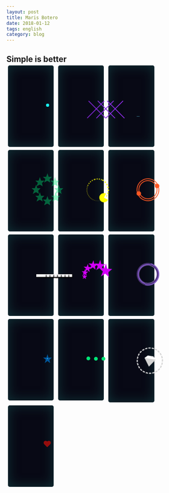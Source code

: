 ```yaml
---
layout: post
title: Maris Botero
date: 2018-01-12
tags: english
category: blog
---
```


Simple is better
-----------

 
  <section>
    <div class="loader loader-2">
      <svg class="loader-star" xmlns="http://www.w3.org/2000/svg" xmlns:xlink="http://www.w3.org/1999/xlink" version="1.1">
            <polygon points="29.8 0.3 22.8 21.8 0 21.8 18.5 35.2 11.5 56.7 29.8 43.4 48.2 56.7 41.2 35.1 59.6 21.8 36.8 21.8 " fill="#18ffff" />
         </svg>
      <div class="loader-circles"></div>
    </div>
  </section>
  <section>
    <div class="loader loader-21">
      <div class="css-times times1"></div>
      <div class="css-times times2"></div>
      <div class="css-times times3"></div>
    </div>
  </section>
  <section>
    <div class="loader loader-7">
      <div class="line line1"></div>
      <div class="line line2"></div>
      <div class="line line3"></div>
    </div>
  </section>
  <section>
    <div class="loader loader-18">
      <div class="css-star star1"></div>
      <div class="css-star star2"></div>
      <div class="css-star star3"></div>
      <div class="css-star star4"></div>
      <div class="css-star star5"></div>
      <div class="css-star star6"></div>
      <div class="css-star star7"></div>
      <div class="css-star star8"></div>
    </div>
  </section>
  <section>
    <div class="loader loader-5">
      <div class="loader-pacman"></div>
    </div>
  </section>

  <section>
    <div class="loader loader-4"></div>
  </section>
  <section>
    <div class="loader loader-17">
      <div class="css-square square1"></div>
      <div class="css-square square2"></div>
      <div class="css-square square3"></div>
      <div class="css-square square4"></div>
      <div class="css-square square5"></div>
      <div class="css-square square6"></div>
      <div class="css-square square7"></div>
      <div class="css-square square8"></div>
    </div>
  </section>


  <section>
    <div class="loader loader-12">
      <svg class="loader-star star1" version="1.1" xmlns="http://www.w3.org/2000/svg" xmlns:xlink="http://www.w3.org/1999/xlink" x="0px" y="0px" width="35px" height="35px" viewBox="0 0 23.172 23.346" xml:space="preserve">
            <polygon points="11.586,0 8.864,8.9 0,8.9 7.193,14.447 4.471,23.346 11.586,17.84 18.739,23.346 16.77,14.985 23.172,8.9 14.306,8.9" />
         </svg>
      <svg class="loader-star star2" version="1.1" xmlns="http://www.w3.org/2000/svg" xmlns:xlink="http://www.w3.org/1999/xlink" x="0px" y="0px" width="35px" height="35px" viewBox="0 0 23.172 23.346" xml:space="preserve">
            <polygon points="11.586,0 8.864,8.9 0,8.9 7.193,14.447 4.471,23.346 11.586,17.84 18.739,23.346 16.77,14.985 23.172,8.9 14.306,8.9" />
         </svg>
      <svg class="loader-star star3" version="1.1" xmlns="http://www.w3.org/2000/svg" xmlns:xlink="http://www.w3.org/1999/xlink" x="0px" y="0px" width="35px" height="35px" viewBox="0 0 23.172 23.346" xml:space="preserve">
            <polygon points="11.586,0 8.864,8.9 0,8.9 7.193,14.447 4.471,23.346 11.586,17.84 18.739,23.346 16.77,14.985 23.172,8.9 14.306,8.9" />
         </svg>
      <svg class="loader-star star4" version="1.1" xmlns="http://www.w3.org/2000/svg" xmlns:xlink="http://www.w3.org/1999/xlink" x="0px" y="0px" width="35px" height="35px" viewBox="0 0 23.172 23.346" xml:space="preserve">
            <polygon points="11.586,0 8.864,8.9 0,8.9 7.193,14.447 4.471,23.346 11.586,17.84 18.739,23.346 16.77,14.985 23.172,8.9 14.306,8.9" />
         </svg>
      <svg class="loader-star star5" version="1.1" xmlns="http://www.w3.org/2000/svg" xmlns:xlink="http://www.w3.org/1999/xlink" x="0px" y="0px" width="35px" height="35px" viewBox="0 0 23.172 23.346" xml:space="preserve">
            <polygon points="11.586,0 8.864,8.9 0,8.9 7.193,14.447 4.471,23.346 11.586,17.84 18.739,23.346 16.77,14.985 23.172,8.9 14.306,8.9" />
         </svg>
      <svg class="loader-star star6" version="1.1" xmlns="http://www.w3.org/2000/svg" xmlns:xlink="http://www.w3.org/1999/xlink" x="0px" y="0px" width="35px" height="35px" viewBox="0 0 23.172 23.346" xml:space="preserve">
            <polygon points="11.586,0 8.864,8.9 0,8.9 7.193,14.447 4.471,23.346 11.586,17.84 18.739,23.346 16.77,14.985 23.172,8.9 14.306,8.9" />
         </svg>
    </div>
  </section>

  <section>
    <div class="loader loader-6">
      <div class="loader-inner"></div>
    </div>
  </section>
  <section>
    <div class="loader loader-14">
      <svg class="loader-star star-small" version="1.1" xmlns="http://www.w3.org/2000/svg" xmlns:xlink="http://www.w3.org/1999/xlink" x="0px" y="0px" width="23.172px" height="23.346px" viewBox="0 0 23.172 23.346" xml:space="preserve">
            <polygon fill="#01579b" points="11.586,0 8.864,8.9 0,8.9 7.193,14.447 4.471,23.346 11.586,17.84 18.739,23.346 16.77,14.985 23.172,8.9 14.306,8.9  "></polygon>
         </svg>
      <svg class="loader-star star-big" version="1.1" xmlns="http://www.w3.org/2000/svg" xmlns:xlink="http://www.w3.org/1999/xlink" x="0px" y="0px" width="23.172px" height="23.346px" viewBox="0 0 23.172 23.346" xml:space="preserve">
            <polygon fill="#40c4ff" points="11.586,0 8.864,8.9 0,8.9 7.193,14.447 4.471,23.346 11.586,17.84 18.739,23.346 16.77,14.985 23.172,8.9 14.306,8.9  "></polygon>
         </svg>
    </div>
  </section>
  <section>
    <div class="loader loader-3">
      <div class="dot dot1"></div>
      <div class="dot dot2"></div>
      <div class="dot dot3"></div>
    </div>
  </section>
  
  <section>
    <div class="loader loader-20">
      <div class="css-diamond"></div>
    </div>
  </section>
  <section>
    <div class="loader loader-13">
      <div class="css-heart heart1"></div>
      <div class="css-heart heart2"></div>
      <div class="css-heart heart3"></div>
      <div class="css-heart heart4"></div>
    </div>
  </section>


<style type="text/css">
	
	*,
    *:before,
    *:after {
        -webkit-box-sizing: border-box;
        box-sizing: border-box;
        margin: 0;
        padding: 0;
    }
    
    
    
    .container {
        text-align: center;
    }
    
    section {
        width: 30%;
        display: inline-block;
        text-align: center;
        min-height: 215px;
        vertical-align: top;
        margin: 1%;
        background: #080915;
        border-radius: 5px;
        -webkit-box-shadow: 0px 0px 30px 1px #103136 inset;
                box-shadow: 0px 0px 30px 1px #103136 inset;
    }

@media only screen and (max-width: 600px) {
  section {
    min-width: 350px;
  }
}
    
    .loader {
        position: relative;
        width: 60px;
        height: 60px;
        border-radius: 50%;
        margin: 75px;
        display: inline-block;
        vertical-align: middle;
    }
    
    .loader-star {
        position: absolute;
        top: calc(50% - 12px);
    }
    /*LOADER-1*/
    
    .loader-1 .loader-outter {
        position: absolute;
        border: 4px solid #f50057;
        border-left-color: transparent;
        border-bottom: 0;
        width: 100%;
        height: 100%;
        border-radius: 50%;
        -webkit-animation: loader-1-outter 1s cubic-bezier(.42, .61, .58, .41) infinite;
        animation: loader-1-outter 1s cubic-bezier(.42, .61, .58, .41) infinite;
    }
    
    .loader-1 .loader-inner {
        position: absolute;
        border: 4px solid #f50057;
        border-radius: 50%;
        width: 40px;
        height: 40px;
        left: calc(50% - 20px);
        top: calc(50% - 20px);
        border-right: 0;
        border-top-color: transparent;
        -webkit-animation: loader-1-inner 1s cubic-bezier(.42, .61, .58, .41) infinite;
        animation: loader-1-inner 1s cubic-bezier(.42, .61, .58, .41) infinite;
    }
    /*LOADER-2*/
    
    .loader-2 .loader-star {
        position: static;
        width: 60px;
        height: 60px;
        -webkit-transform: scale(0.7);
        -ms-transform: scale(0.7);
            transform: scale(0.7);
        -webkit-animation: loader-2-star 1s ease alternate infinite;
        animation: loader-2-star 1s ease alternate infinite;
    }
    
    .loader-2 .loader-circles {
        width: 8px;
        height: 8px;
        background: #18ffff;
        border-radius: 50%;
        position: absolute;
        left: calc(50% - 4px);
        top: calc(50% - 4px);
        -webkit-transition: all 1s ease;
        -o-transition: all 1s ease;
        transition: all 1s ease;
        -webkit-animation: loader-2-circles 1s ease-in-out alternate infinite;
        animation: loader-2-circles 1s ease-in-out alternate infinite;
    }
    /*LOADER-3*/
    
    .loader-3 .dot {
        width: 10px;
        height: 10px;
        background: #00e676;
        border-radius: 50%;
        position: absolute;
        top: calc(50% - 5px);
    }
    
    .loader-3 .dot1 {
        left: 0px;
        -webkit-animation: dot-jump 0.5s cubic-bezier(0.77, 0.47, 0.64, 0.28) alternate infinite;
        animation: dot-jump 0.5s cubic-bezier(0.77, 0.47, 0.64, 0.28) alternate infinite;
    }
    
    .loader-3 .dot2 {
        left: 20px;
        -webkit-animation: dot-jump 0.5s 0.2s cubic-bezier(0.77, 0.47, 0.64, 0.28) alternate infinite;
        animation: dot-jump 0.5s 0.2s cubic-bezier(0.77, 0.47, 0.64, 0.28) alternate infinite;
    }
    
    .loader-3 .dot3 {
        left: 40px;
        -webkit-animation: dot-jump 0.5s 0.4s cubic-bezier(0.77, 0.47, 0.64, 0.28) alternate infinite;
        animation: dot-jump 0.5s 0.4s cubic-bezier(0.77, 0.47, 0.64, 0.28) alternate infinite;
    }
    /*LOADER-4*/
    
    .loader-4 {
        border: 7px double #ff5722;
        -webkit-animation: ball-turn 1s linear infinite;
        animation: ball-turn 1s linear infinite;
    }
    
    .loader-4:before,
    .loader-4:after {
        content: "";
        position: absolute;
        width: 12px;
        height: 12px;
        background: #ff5722;
        border-radius: 50%;
        bottom: 0;
        right: 37px;
    }
    
    .loader-4:after {
        left: 37px;
        top: 0;
    }
    /*LOADER-5*/
    
    .loader-5 {
        border: 8px dotted rgba(255, 255, 0, 1);
        -webkit-transition: all 1s ease;
        -o-transition: all 1s ease;
        transition: all 1s ease;
        -webkit-animation: dotted-spin 1s linear infinite;
        animation: dotted-spin 1s linear infinite;
        border-bottom-width: 1px;
        border-bottom-color: rgba(255, 255, 0, 0.3);
        border-left-width: 2px;
        border-left-color: rgba(255, 255, 0, 0.5);
        border-top-width: 3px;
        border-right-width: 4px;
        border-top-color: rgba(255, 255, 0, 0.7);
    }
    
    .loader-5 .loader-pacman,
    .loader-pacman {
        position: absolute;
        top: 40px;
        left: 25px;
        width: 0px;
        height: 0px;
        border-right: 12px solid transparent;
        border-top: 12px solid rgba(255, 255, 0, 1);
        border-left: 12px solid rgba(255, 255, 0, 1);
        border-bottom: 12px solid rgba(255, 255, 0, 1);
        border-top-left-radius: 12px;
        border-top-right-radius: 12px;
        border-bottom-left-radius: 12px;
        border-bottom-right-radius: 12px;
    }
    /*LOADER-6*/
    
    .loader-6 {
        border: 6px groove #7e57c2;
        -webkit-transform: rotate(360deg);
        -ms-transform: rotate(360deg);
            transform: rotate(360deg);
        -webkit-transition: all 1s ease;
        -o-transition: all 1s ease;
        transition: all 1s ease;
        -webkit-animation: loader-1-inner 1s ease-out alternate infinite;
        animation: loader-1-inner 1s ease-out alternate infinite;
    }
    
    .loader-6 .loader-inner {
        border: 0px inset #9575cd;
        border-radius: 50%;
        width: 100%;
        height: 100%;
        -webkit-animation: border-zoom 1s ease-out alternate infinite;
        animation: border-zoom 1s ease-out alternate infinite;
    }
    /*LOADER-7*/
    
    .loader-7 .line {
        width: 8px;
        position: absolute;
        border-radius: 5px;
        bottom: 0;
        background: -webkit-gradient(linear, left top, left bottom, from(#1ee95d), to(#5714ce));
        background: -webkit-linear-gradient(top, #1ee95d, #5714ce);
        background: -o-linear-gradient(top, #1ee95d, #5714ce);
        background: linear-gradient(to bottom, #1ee95d, #5714ce);
    }
    
    .loader-7 .line1 {
        left: 0;
        -webkit-animation: line-grow 0.5s ease alternate infinite;
        animation: line-grow 0.5s ease alternate infinite;
    }
    
    .loader-7 .line2 {
        left: 20px;
        -webkit-animation: line-grow 0.5s 0.2s ease alternate infinite;
        animation: line-grow 0.5s 0.2s ease alternate infinite;
    }
    
    .loader-7 .line3 {
        left: 40px;
        -webkit-animation: line-grow 0.5s 0.4s ease alternate infinite;
        animation: line-grow 0.5s 0.4s ease alternate infinite;
    }
    /*LOADER-8*/
    
    .loader-8 .star1 {
        -webkit-animation: star-jump 0.5s ease-out alternate infinite;
        animation: star-jump 0.5s ease-out alternate infinite;
    }
    
    .loader-8 .star2 {
        -webkit-animation: star-jump 0.5s 0.25s ease-out alternate infinite;
        animation: star-jump 0.5s 0.25s ease-out alternate infinite;
    }
    
    .loader-8 .star3 {
        -webkit-animation: star-jump 0.5s 0.5s ease-out alternate infinite;
        animation: star-jump 0.5s 0.5s ease-out alternate infinite;
    }
    
    .loader-8 .loader-star {
        -webkit-transform: scale3d(0.7, 0.7, 0.7);
        transform: scale3d(0.7, 0.7, 0.7);
    }
    
    .loader-8 .star1 {
        left: 0px;
    }
    
    .loader-8 .star2 {
        left: 25px;
    }
    
    .loader-8 .star3 {
        left: 50px;
    }
    /*LOADER-9*/
    
    .loader-9 .star1 {
        -webkit-animation: stars-pulse 1s ease-in-out infinite;
        animation: stars-pulse 1s ease-in-out infinite;
        left: 0;
    }
    
    .loader-9 .star2 {
        -webkit-animation: stars-pulse 1s 0.2s ease-in-out infinite;
        animation: stars-pulse 1s 0.2s ease-in-out infinite;
        left: 25px;
    }
    
    .loader-9 .star3 {
        -webkit-animation: stars-pulse 1s 0.4s ease-in-out infinite;
        animation: stars-pulse 1s 0.4s ease-in-out infinite;
        left: 50px;
    }
    /*LOADER-10*/
    
    .loader-10 {
        width: auto;
        height: auto;
        -webkit-animation: star-pulse 2s ease-in-out infinite;
        animation: star-pulse 2s ease-in-out infinite;
    }
    
    .loader-10 .loader-star {
        position: static;
    }
    /*LOADER-11*/
    
    .loader-11 {
        /*    animation: stars-rotate 2s cubic-bezier(0, 0, 0.63, 0.77) infinite;*/
        -webkit-animation: stars-rotate 2s linear infinite;
        animation: stars-rotate 2s linear infinite;
    }
    
    .loader-11 .loader-star {
        position: absolute;
    }
    
    .loader-11 .star1 {
        top: 0px;
        left: -7px;
    }
    
    .loader-11 .star2 {
        left: 8px;
        top: -12px;
        position: absolute;
        -webkit-transform: scale(0.8);
        -ms-transform: scale(0.8);
            transform: scale(0.8);
        opacity: 0.9;
    }
    
    .loader-11 .star3 {
        left: 26px;
        top: -11px;
        position: absolute;
        -webkit-transform: scale(0.7);
        -ms-transform: scale(0.7);
            transform: scale(0.7);
        opacity: 0.8;
    }
    
    .loader-11 .star4 {
        left: 39px;
        top: -2px;
        position: absolute;
        -webkit-transform: scale(0.6);
        -ms-transform: scale(0.6);
            transform: scale(0.6);
        opacity: 0.7;
    }
    
    .loader-11 .star5 {
        left: 44px;
        top: 10px;
        position: absolute;
        -webkit-transform: scale(0.5);
        -ms-transform: scale(0.5);
            transform: scale(0.5);
        opacity: 0.6;
    }
    
    .loader-11 .star6 {
        left: 45px;
        top: 21px;
        position: absolute;
        -webkit-transform: scale(0.4);
        -ms-transform: scale(0.4);
            transform: scale(0.4);
        opacity: 0.5;
    }
    /*LOADER-12*/
    
    .loader-12 {
        -webkit-animation: stars-rotate-reverse 2s ease infinite;
        animation: stars-rotate-reverse 2s ease infinite;
    }
    
    .loader-12 polygon {
        fill: #d500f9 !important;
    }
    
    .loader-12 .loader-star {
        position: absolute;
    }
    
    .loader-12 .star1 {
        top: 0px;
        right: -7px;
    }
    
    .loader-12 .star2 {
        right: 9px;
        top: -12px;
        position: absolute;
        -webkit-transform: scale(0.8);
        -ms-transform: scale(0.8);
            transform: scale(0.8);
        -webkit-animation: stars-catch 2s 0.1s ease infinite;
        animation: stars-catch 2s 0.1s ease infinite;
    }
    
    .loader-12 .star3 {
        right: 27px;
        top: -11px;
        position: absolute;
        -webkit-transform: scale(0.7);
        -ms-transform: scale(0.7);
            transform: scale(0.7);
        -webkit-animation: stars-catch 2s 0.15s ease infinite;
        animation: stars-catch 2s 0.15s ease infinite;
    }
    
    .loader-12 .star4 {
        right: 41px;
        top: -2px;
        position: absolute;
        -webkit-transform: scale(0.6);
        -ms-transform: scale(0.6);
            transform: scale(0.6);
        -webkit-animation: stars-catch 2s 0.2s ease infinite;
        animation: stars-catch 2s 0.2s ease infinite;
    }
    
    .loader-12 .star5 {
        right: 47px;
        top: 10px;
        position: absolute;
        -webkit-transform: scale(0.5);
        -ms-transform: scale(0.5);
            transform: scale(0.5);
        -webkit-animation: stars-catch 2s 0.25s ease infinite;
        animation: stars-catch 2s 0.25s ease infinite;
    }
    
    .loader-12 .star6 {
        right: 47px;
        top: 21px;
        position: absolute;
        -webkit-transform: scale(0.4);
        -ms-transform: scale(0.4);
            transform: scale(0.4);
        -webkit-animation: stars-catch 2s 0.3s ease infinite;
        animation: stars-catch 2s 0.3s ease infinite;
    }

    /*LOADER-13*/
    
    
    .loader-13 .css-heart {
        position: absolute;
        -webkit-animation: star-fly-out 1s ease alternate infinite;
        animation: star-fly-out 1s ease alternate infinite;
        -webkit-transform: scale(0.2);
            -ms-transform: scale(0.2);
                transform: scale(0.2);
    }
    
    .loader-13 .heart1 {
        top: 0;
        left: 30px;
    }
    
    .loader-13 .heart2 {
        left: 60px;
        top: 30px;
    }
    
    .loader-13 .heart3 {
        top: 60px;
        left: 30px;
    }
    
    .loader-13 .heart4 {
        left: 0;
        top: 30px;
    }


    /*LOADER-14*/
    
  
    
    .loader-14 .loader-star {
        position: absolute;
        top: calc(50% - 12px);
        left: calc(50% - 12px);
    }
    
    .star-small {
        -webkit-animation: star-small-pulse 1s ease-in-out alternate infinite;
        animation: star-small-pulse 1s ease-in-out alternate infinite;
    }
    
    .loader-14 .star-big {
        -webkit-animation: star-big-pulse 2s -0.2s ease-in-out infinite;
        animation: star-big-pulse 2s -0.2s ease-in-out infinite;
    }
    /*LOADER-15*/
    
    .loader-15 {
        border: 2px dotted #e11a2b;
        -webkit-animation: stars-rotate-reverse 2s linear both infinite;
        animation: stars-rotate-reverse 2s linear both infinite;
    }
    
    .loader-15 .loader-star {
        -webkit-transform: scale(1.5);
        -ms-transform: scale(1.5);
            transform: scale(1.5);
        position: absolute;
        left: calc(50% - 12px);
        top: calc(50% - 13px);
    }
    /*CSS-STAR*/
    
    .css-star {
        margin: 10px 0;
        position: relative;
        display: block;
        width: 0px;
        height: 0px;
        border-right: 26px solid transparent;
        border-bottom: 23px solid #e11a2b;
        border-left: 23px solid transparent;
        -webkit-transform: rotate(180deg);
        -ms-transform: rotate(180deg);
            transform: rotate(180deg);
    }
    
    .css-star:before {
        border-bottom: 18px solid #e11a2b;
        border-left: 8px solid transparent;
        border-right: 8px solid transparent;
        position: absolute;
        height: 0;
        width: 0;
        top: -9px;
        left: -16px;
        display: block;
        content: '';
        -webkit-transform: rotate(-35deg);
        -moz-transform: rotate(-35deg);
        -ms-transform: rotate(-35deg);
        -o-transform: rotate(-35deg);
    }
    
    .css-star:after {
        position: absolute;
        display: block;
        top: 2px;
        left: -26px;
        width: 0px;
        height: 0px;
        border-right: 25px solid transparent;
        border-bottom: 22px solid #e11a2b;
        border-left: 27px solid transparent;
        -webkit-transform: rotate(-70deg);
        -moz-transform: rotate(-70deg);
        -ms-transform: rotate(-70deg);
        -o-transform: rotate(-70deg);
        content: '';
    }
    /*LOADER-16*/
    
    .loader-16 .css-star {
        position: absolute;
        -webkit-transform: rotate(180deg) scale(0.35);
        -ms-transform: rotate(180deg) scale(0.35);
            transform: rotate(180deg) scale(0.35);
    }
    
    .loader-16 .star1 {
        top: -20px;
        left: 5px;
        -webkit-animation: star-flicker 1s 0.1s linear infinite;
        animation: star-flicker 1s 0.1s linear infinite;
    }
    
    .loader-16 .star2 {
        left: 25px;
        top: -10px;
        -webkit-animation: star-flicker 1s 0.25s linear infinite;
        animation: star-flicker 1s 0.25s linear infinite;
    }
    
    .loader-16 .star3 {
        left: 35px;
        top: 10px;
        -webkit-animation: star-flicker 1s 0.5s linear infinite;
        animation: star-flicker 1s 0.5s linear infinite;
    }
    
    .loader-16 .star4 {
        top: 30px;
        left: 27px;
        -webkit-animation: star-flicker 1s 0.6s linear infinite;
        animation: star-flicker 1s 0.6s linear infinite;
    }
    
    .loader-16 .star5 {
        top: 40px;
        left: 5px;
        -webkit-animation: star-flicker 1s 0.7s linear infinite;
        animation: star-flicker 1s 0.7s linear infinite;
    }
    
    .loader-16 .star6 {
        top: 30px;
        left: -15px;
        -webkit-animation: star-flicker 1s 0.8s linear infinite;
        animation: star-flicker 1s 0.8s linear infinite;
    }
    
    .loader-16 .star7 {
        top: 10px;
        left: -25px;
        -webkit-animation: star-flicker 1s 0.9s linear infinite;
        animation: star-flicker 1s 0.9s linear infinite;
    }
    
    .loader-16 .star8 {
        top: -10px;
        left: -15px;
        -webkit-animation: star-flicker 1s 1s linear infinite;
        animation: star-flicker 1s 1s linear infinite;
    }
    /*LOADER-17*/
    
 .loader-17 .css-square { 
      position: absolute;
      top: 50%;
      width: 25px; height: 7px;
    background: white;
    -webkit-box-shadow: 2px 2px 3px 0px black;
            box-shadow: 2px 2px 3px 0px black;
   }

    
    .loader-17 .square1 {
        left: 70px;
        -webkit-animation: dominos 1s 0.125s ease infinite;
        animation: dominos 1s 0.125s ease infinite;
    }
    
    .loader-17 .square2 {
        left: 60px;
        -webkit-animation: dominos 1s 0.3s ease infinite;
        animation: dominos 1s 0.3s ease infinite;
    }
    
    .loader-17 .square3 {
        left: 50px;
        -webkit-animation: dominos 1s 0.425s ease infinite;
        animation: dominos 1s 0.425s ease infinite;
    }
    
    .loader-17 .square4 {
        left: 40px;
        -webkit-animation: dominos 1s 0.540s ease infinite;
        animation: dominos 1s 0.540s ease infinite;
    }
    
    .loader-17 .square5 {
        left: 30px;
        -webkit-animation: dominos 1s 0.665s ease infinite;
        animation: dominos 1s 0.665s ease infinite;
    }
    
    .loader-17 .square6 {
        left: 20px;
        -webkit-animation: dominos 1s 0.79s ease infinite;
        animation: dominos 1s 0.79s ease infinite;
    }
    
    .loader-17 .square7 {
        left: 10px;
        -webkit-animation: dominos 1s 0.9s ease infinite;
        animation: dominos 1s 0.9s ease infinite;
    }
    
    .loader-17 .square8 {
        left: 0px;
        -webkit-animation: dominos 1s 1s ease infinite;
        animation: dominos 1s 1s ease infinite;
    }


    /*LOADER-18*/
    
    .loader-18 .css-star {
        position: absolute;
        -webkit-transform: rotate(180deg) scale(0.5);
        -ms-transform: rotate(180deg) scale(0.5);
            transform: rotate(180deg) scale(0.5);
        opacity: 0.4;
    }
    
    .loader-18 .css-star,
    .loader-18 .css-star:before,
    .loader-18 .css-star:after {
        border-bottom-color: #00e676;
    }
    
    .loader-18 .star1 {
        top: -20px;
        left: 5px;
        -webkit-animation: star-crazyness 1s 0.125s ease infinite;
        animation: star-crazyness 1s 0.125s ease infinite;
    }
    
    .loader-18 .star2 {
        left: 25px;
        top: -10px;
        -webkit-animation: star-crazyness 1s 0.3s ease infinite;
        animation: star-crazyness 1s 0.3s ease infinite;
    }
    
    .loader-18 .star3 {
        left: 35px;
        top: 10px;
        -webkit-animation: star-crazyness 1s 0.425s ease infinite;
        animation: star-crazyness 1s 0.425s ease infinite;
    }
    
    .loader-18 .star4 {
        top: 30px;
        left: 27px;
        -webkit-animation: star-crazyness 1s 0.540s ease infinite;
        animation: star-crazyness 1s 0.540s ease infinite;
    }
    
    .loader-18 .star5 {
        top: 40px;
        left: 5px;
        -webkit-animation: star-crazyness 1s 0.665s ease infinite;
        animation: star-crazyness 1s 0.665s ease infinite;
    }
    
    .loader-18 .star6 {
        top: 30px;
        left: -15px;
        -webkit-animation: star-crazyness 1s 0.79s ease infinite;
        animation: star-crazyness 1s 0.79s ease infinite;
    }
    
    .loader-18 .star7 {
        top: 10px;
        left: -25px;
        -webkit-animation: star-crazyness 1s 0.9s ease infinite;
        animation: star-crazyness 1s 0.9s ease infinite;
    }
    
    .loader-18 .star8 {
        top: -10px;
        left: -15px;
        -webkit-animation: star-crazyness 1s 1s ease infinite;
        animation: star-crazyness 1s 1s ease infinite;
    }
    /*LOADER-19*/
    
    .loader-19 .css-star {
        position: absolute;
        -webkit-transform: rotate(180deg) scale(0.5);
        -ms-transform: rotate(180deg) scale(0.5);
            transform: rotate(180deg) scale(0.5);
    }
    
    .loader-19 .star1 {
        left: 0;
        -webkit-animation: star-crawl 1s ease-out alternate infinite;
        animation: star-crawl 1s ease-out alternate infinite;
    }
    
    .loader-19 .star2 {
        left: 22px;
        -webkit-transform: rotate(180deg) scale(0.45);
        -ms-transform: rotate(180deg) scale(0.45);
            transform: rotate(180deg) scale(0.45);
        -webkit-animation: star-crawl 1s 0.1s ease-out alternate infinite;
        animation: star-crawl 1s 0.1s ease-out alternate infinite;
    }
    
    .loader-19 .star3 {
        left: 44px;
        -webkit-transform: rotate(180deg) scale(0.4);
        -ms-transform: rotate(180deg) scale(0.4);
            transform: rotate(180deg) scale(0.4);
        -webkit-animation: star-crawl 1s 0.2s ease-out alternate infinite;
        animation: star-crawl 1s 0.2s ease-out alternate infinite;
    }
    
    .loader-19 .star4 {
        left: 66px;
        -webkit-transform: rotate(180deg) scale(0.35);
        -ms-transform: rotate(180deg) scale(0.35);
            transform: rotate(180deg) scale(0.35);
        -webkit-animation: star-crawl 1s 0.3s ease-out alternate infinite;
        animation: star-crawl 1s 0.3s ease-out alternate infinite;
    }
    
    .loader-19 .star5 {
        left: 88px;
        -webkit-transform: rotate(180deg) scale(0.3);
        -ms-transform: rotate(180deg) scale(0.3);
            transform: rotate(180deg) scale(0.3);
        -webkit-animation: star-crawl 1s 0.4s ease-out alternate infinite;
        animation: star-crawl 1s 0.4s ease-out alternate infinite;
    }
    
    .loader-19 .star6 {
        left: 110px;
        -webkit-transform: rotate(180deg) scale(0.25);
        -ms-transform: rotate(180deg) scale(0.25);
            transform: rotate(180deg) scale(0.25);
        -webkit-animation: star-crawl 1s 0.5s ease-out alternate infinite;
        animation: star-crawl 1s 0.5s ease-out alternate infinite;
    }
    
    .loader-19 .star7 {
        left: 132px;
        -webkit-transform: rotate(180deg) scale(0.2);
        -ms-transform: rotate(180deg) scale(0.2);
            transform: rotate(180deg) scale(0.2);
        -webkit-animation: star-crawl 1s 0.6s ease-out alternate infinite;
        animation: star-crawl 1s 0.6s ease-out alternate infinite;
    }
    
    .loader-19 .star8 {
        left: 154px;
        -webkit-transform: rotate(180deg) scale(0.15);
        -ms-transform: rotate(180deg) scale(0.15);
            transform: rotate(180deg) scale(0.15);
        -webkit-animation: star-crawl 1s 0.7s ease-out alternate infinite;
        animation: star-crawl 1s 0.7s ease-out alternate infinite;
    }
    
    .loader-20 {
        width: 70px;
        height: 70px;
        border: 3px dashed #d3d3d3;
        -webkit-animation: stars-rotate-reverse 2s linear both infinite;
        animation: stars-rotate-reverse 2s linear both infinite;
    }
    
    .loader-20 .css-diamond {
        position: absolute;
        left: calc(50% - 50px);
        top: calc(50% - 50px);
        -webkit-transform: scale(0.3);
            -ms-transform: scale(0.3);
                transform: scale(0.3);
        -webkit-transform-origin: 50% 100%;
            -ms-transform-origin: 50% 100%;
                transform-origin: 50% 100%;
        border-color: transparent transparent #fff transparent;
    }
    
    .loader-20 .css-diamond:after {
        border-color: lightgrey transparent transparent transparent;
    }
    
    .css-diamond {
        border-style: solid;
        border-color: transparent transparent #ce93d8 transparent;
        border-width: 0 25px 25px 25px;
        height: 0;
        width: 100px;
        position: relative;
        margin: 20px 0 50px 0;
    }
    
    .css-diamond:after {
        content: "";
        position: absolute;
        top: 25px;
        left: -25px;
        width: 0;
        height: 0;
        border-style: solid;
        border-color: #ce93d8 transparent transparent transparent;
        border-width: 70px 50px 0 50px;
    }
    
    .css-heart {
        position: absolute;
  /*      width: 100px;
        height: 90px;*/
    }
    
    .css-heart:before,
    .css-heart:after {
        position: absolute;
        content: "";
        left: 50px;
        top: 0;
        width: 50px;
        height: 80px;
        background: #950d0d;
        border-radius: 50px 50px 0 0;
        -webkit-transform: rotate(-45deg);
            -ms-transform: rotate(-45deg);
                transform: rotate(-45deg);
        -webkit-transform-origin: 0 100%;
            -ms-transform-origin: 0 100%;
                transform-origin: 0 100%;
    }
    
    .css-heart:after {
        left: 0;
        -webkit-transform: rotate(45deg);
            -ms-transform: rotate(45deg);
                transform: rotate(45deg);
        -webkit-transform-origin: 100% 100%;
            -ms-transform-origin: 100% 100%;
                transform-origin: 100% 100%;
    }
    
    .css-times {
        position: absolute;
        width: 100px;
        height: 90px;
    }
    
    .css-times:before,
    .css-times:after {
        position: absolute;
        content: "";
        left: 50px;
        top: 0;
        width: 2px;
        height: 65px;
        background: red;
        border-radius: 50px 50px 0 0;
        -webkit-transform: rotate(-45deg);
            -ms-transform: rotate(-45deg);
                transform: rotate(-45deg);
        -webkit-transform-origin: 0 100%;
            -ms-transform-origin: 0 100%;
                transform-origin: 0 100%;
        -webkit-animation: times-background 1s ease-in-out infinite;
                animation: times-background 1s ease-in-out infinite;
    }
    
    .css-times:after {
        left: 0;
        -webkit-transform: rotate(45deg);
            -ms-transform: rotate(45deg);
                transform: rotate(45deg);
        -webkit-transform-origin: 100% 100%;
            -ms-transform-origin: 100% 100%;
                transform-origin: 100% 100%;
    }
    
    .loader-21 {
        width: 100px;
    }
    
    .loader-21 .times1 {
        -webkit-animation: times-pulse 1s ease-in-out infinite;
                animation: times-pulse 1s ease-in-out infinite;
        left: 0;
    }
    
    .loader-21 .times2 {
        -webkit-animation: times-pulse 1s 0.2s ease-in-out infinite;
                animation: times-pulse 1s 0.2s ease-in-out infinite;
        left: 25px;
    }
    
    .loader-21 .times3 {
        -webkit-animation: times-pulse 1s 0.4s ease-in-out infinite;
                animation: times-pulse 1s 0.4s ease-in-out infinite;
        left: 50px;
    }
    
    .css-flower {
        position: absolute;
        background: green;
        width: 35px;
        height: 35px;
        position: relative;
        text-align: center;
        -webkit-transform: rotate(20deg);
        -ms-transform: rotate(20deg);
            transform: rotate(20deg);
        border-radius: 40%;
        border-top: 4px solid #ababa9;
    }
    
    .css-flower:before {
        content: "";
        position: absolute;
        top: -6px;
        left: 0;
        height: 10px;
        width: 20px;
        background: green;
        -webkit-transform: rotate(135deg);
        -ms-transform: rotate(135deg);
            transform: rotate(135deg);
        border-radius: 10px;
    }
    
    .loader-22 .css-flower {
        position: absolute;
        -webkit-transform: rotate(180deg) scale(0.5);
        -ms-transform: rotate(180deg) scale(0.5);
            transform: rotate(180deg) scale(0.5);
    }
    
    .loader-22 .flower1 {
        left: 0;
        -webkit-animation: caterpillarCrawl 1s ease-out alternate infinite;
                animation: caterpillarCrawl 1s ease-out alternate infinite;
        width: 45px;
        height: 45px;
        top: -10px;
        background: #066c06;
        z-index: 2;
    }
    
    .loader-22 .flower1:before {
        dissplay: none;
    }
    
    .loader-22 .flower2 {
        left: 10px;
        -webkit-transform: rotate(180deg) scale(0.45);
        -ms-transform: rotate(180deg) scale(0.45);
            transform: rotate(180deg) scale(0.45);
        -webkit-animation: caterpillarCrawl 1s 0.1s ease-out alternate infinite;
                animation: caterpillarCrawl 1s 0.1s ease-out alternate infinite;
    }
    
    .loader-22 .flower3 {
        left: 20px;
        -webkit-transform: rotate(180deg) scale(0.4);
        -ms-transform: rotate(180deg) scale(0.4);
            transform: rotate(180deg) scale(0.4);
        -webkit-animation: caterpillarCrawl 1s 0.2s ease-out alternate infinite;
                animation: caterpillarCrawl 1s 0.2s ease-out alternate infinite;
    }
    
    .loader-22 .flower4 {
        left: 30px;
        -webkit-transform: rotate(180deg) scale(0.35);
        -ms-transform: rotate(180deg) scale(0.35);
            transform: rotate(180deg) scale(0.35);
        -webkit-animation: caterpillarCrawl 1s 0.3s ease-out alternate infinite;
                animation: caterpillarCrawl 1s 0.3s ease-out alternate infinite;
    }
    
    .loader-22 .flower5 {
        left: 40px;
        -webkit-transform: rotate(180deg) scale(0.3);
        -ms-transform: rotate(180deg) scale(0.3);
            transform: rotate(180deg) scale(0.3);
        -webkit-animation: caterpillarCrawl 1s 0.4s ease-out alternate infinite;
                animation: caterpillarCrawl 1s 0.4s ease-out alternate infinite;
    }
    
    .loader-22 .flower6 {
        left: 50px;
        -webkit-transform: rotate(180deg) scale(0.25);
        -ms-transform: rotate(180deg) scale(0.25);
            transform: rotate(180deg) scale(0.25);
        -webkit-animation: caterpillarCrawl 1s 0.5s ease-out alternate infinite;
                animation: caterpillarCrawl 1s 0.5s ease-out alternate infinite;
    }
    /* ----------------     KEYFRAMES    ----------------- */
    
    @-webkit-keyframes loader-1-outter {
        0% {
            -webkit-transform: rotate(0deg);
            transform: rotate(0deg);
        }
        100% {
            -webkit-transform: rotate(360deg);
            transform: rotate(360deg);
        }
    }
    
    @keyframes loader-1-outter {
        0% {
            -webkit-transform: rotate(0deg);
            transform: rotate(0deg);
        }
        100% {
            -webkit-transform: rotate(360deg);
            transform: rotate(360deg);
        }
    }
    
    @-webkit-keyframes loader-1-inner {
        0% {
            -webkit-transform: rotate(0deg);
            transform: rotate(0deg);
        }
        100% {
            -webkit-transform: rotate(-360deg);
            transform: rotate(-360deg);
        }
    }
    
    @keyframes loader-1-inner {
        0% {
            -webkit-transform: rotate(0deg);
            transform: rotate(0deg);
        }
        100% {
            -webkit-transform: rotate(-360deg);
            transform: rotate(-360deg);
        }
    }
    
    @-webkit-keyframes loader-2-circles {
        0% {
            -webkit-box-shadow: 0 0 0 #18ffff;
            box-shadow: 0 0 0 #18ffff;
            opacity: 1;
            -webkit-transform: rotate(0deg);
            transform: rotate(0deg);
        }
        50% {
            -webkit-box-shadow: 24px -22px #18ffff, 30px -15px 0 -3px #18ffff, 31px 0px #18ffff, 29px 9px 0 -3px #18ffff, 24px 23px #18ffff, 17px 30px 0 -3px #18ffff, 0px 33px #18ffff, -10px 28px 0 -3px #18ffff, -24px 22px #18ffff, -29px 14px 0 -3px #18ffff, -31px -3px #18ffff, -30px -11px 0 -3px #18ffff, -20px -25px #18ffff, -12px -30px 0 -3px #18ffff, 5px -29px #18ffff, 13px -25px 0 -3px #18ffff;
            box-shadow: 24px -22px #18ffff, 30px -15px 0 -3px #18ffff, 31px 0px #18ffff, 29px 9px 0 -3px #18ffff, 24px 23px #18ffff, 17px 30px 0 -3px #18ffff, 0px 33px #18ffff, -10px 28px 0 -3px #18ffff, -24px 22px #18ffff, -29px 14px 0 -3px #18ffff, -31px -3px #18ffff, -30px -11px 0 -3px #18ffff, -20px -25px #18ffff, -12px -30px 0 -3px #18ffff, 5px -29px #18ffff, 13px -25px 0 -3px #18ffff;
            -webkit-transform: rotate(180deg);
            transform: rotate(180deg);
        }
        100% {
            opacity: 0;
            -webkit-transform: rotate(360deg);
            transform: rotate(360deg);
            -webkit-box-shadow: 25px -22px #18ffff, 15px -22px 0 -3px black, 31px 2px #18ffff, 21px 2px 0 -3px black, 23px 25px #18ffff, 13px 25px 0 -3px black, 0px 33px #18ffff, -10px 33px 0 -3px black, -26px 24px #18ffff, -19px 17px 0 -3px black, -32px 0px #18ffff, -23px 0px 0 -3px black, -25px -23px #18ffff, -16px -23px 0 -3px black, 0px -31px #18ffff, -2px -23px 0 -3px black;
            box-shadow: 25px -22px #18ffff, 15px -22px 0 -3px black, 31px 2px #18ffff, 21px 2px 0 -3px black, 23px 25px #18ffff, 13px 25px 0 -3px black, 0px 33px #18ffff, -10px 33px 0 -3px black, -26px 24px #18ffff, -19px 17px 0 -3px black, -32px 0px #18ffff, -23px 0px 0 -3px black, -25px -23px #18ffff, -16px -23px 0 -3px black, 0px -31px #18ffff, -2px -23px 0 -3px black;
        }
    }
    
    @keyframes loader-2-circles {
        0% {
            -webkit-box-shadow: 0 0 0 #18ffff;
            box-shadow: 0 0 0 #18ffff;
            opacity: 1;
            -webkit-transform: rotate(0deg);
            transform: rotate(0deg);
        }
        50% {
            -webkit-box-shadow: 24px -22px #18ffff, 30px -15px 0 -3px #18ffff, 31px 0px #18ffff, 29px 9px 0 -3px #18ffff, 24px 23px #18ffff, 17px 30px 0 -3px #18ffff, 0px 33px #18ffff, -10px 28px 0 -3px #18ffff, -24px 22px #18ffff, -29px 14px 0 -3px #18ffff, -31px -3px #e11a2b, -30px -11px 0 -3px #18ffff, -20px -25px #18ffff, -12px -30px 0 -3px #18ffff, 5px -29px #18ffff, 13px -25px 0 -3px #18ffff;
            box-shadow: 24px -22px #18ffff, 30px -15px 0 -3px #18ffff, 31px 0px #18ffff, 29px 9px 0 -3px #18ffff, 24px 23px #18ffff, 17px 30px 0 -3px #18ffff, 0px 33px #18ffff, -10px 28px 0 -3px #18ffff, -24px 22px #18ffff, -29px 14px 0 -3px #18ffff, -31px -3px #18ffff, -30px -11px 0 -3px #18ffff, -20px -25px #18ffff, -12px -30px 0 -3px #18ffff, 5px -29px #18ffff, 13px -25px 0 -3px #18ffff;
            -webkit-transform: rotate(180deg);
            transform: rotate(180deg);
        }
        100% {
            opacity: 0;
            -webkit-transform: rotate(360deg);
            transform: rotate(360deg);
            -webkit-box-shadow: 25px -22px #18ffff, 15px -22px 0 -3px black, 31px 2px #18ffff, 21px 2px 0 -3px black, 23px 25px #18ffff, 13px 25px 0 -3px black, 0px 33px #18ffff, -10px 33px 0 -3px black, -26px 24px #18ffff, -19px 17px 0 -3px black, -32px 0px #18ffff, -23px 0px 0 -3px black, -25px -23px #18ffff, -16px -23px 0 -3px black, 0px -31px #18ffff, -2px -23px 0 -3px black;
            box-shadow: 25px -22px #18ffff, 15px -22px 0 -3px black, 31px 2px #18ffff, 21px 2px 0 -3px black, 23px 25px #18ffff, 13px 25px 0 -3px black, 0px 33px #18ffff, -10px 33px 0 -3px black, -26px 24px #18ffff, -19px 17px 0 -3px black, -32px 0px #18ffff, -23px 0px 0 -3px black, -25px -23px #18ffff, -16px -23px 0 -3px black, 0px -31px #18ffff, -2px -23px 0 -3px black;
        }
    }
    
    @-webkit-keyframes loader-2-star {
        0% {
            -webkit-transform: scale(0) rotate(0deg);
            transform: scale(0) rotate(0deg);
        }
        100% {
            -webkit-transform: scale(0.7) rotate(360deg);
            transform: scale(0.7) rotate(360deg);
        }
    }
    
    @keyframes loader-2-star {
        0% {
            -webkit-transform: scale(0) rotate(0deg);
            transform: scale(0) rotate(0deg);
        }
        100% {
            -webkit-transform: scale(0.7) rotate(360deg);
            transform: scale(0.7) rotate(360deg);
        }
    }
    
    @-webkit-keyframes dot-jump {
        0% {
            -webkit-transform: translateY(0);
            transform: translateY(0);
        }
        100% {
            -webkit-transform: translateY(-15px);
            transform: translateY(-15px);
        }
    }
    
    @keyframes dot-jump {
        0% {
            -webkit-transform: translateY(0);
            transform: translateY(0);
        }
        100% {
            -webkit-transform: translateY(-15px);
            transform: translateY(-15px);
        }
    }
    
    @-webkit-keyframes ball-turn {
        0% {
            -webkit-transform: rotate(0deg);
            transform: rotate(0deg);
        }
        100% {
            -webkit-transform: rotate(360deg);
            transform: rotate(360deg);
        }
    }
    
    @keyframes ball-turn {
        0% {
            -webkit-transform: rotate(0deg);
            transform: rotate(0deg);
        }
        100% {
            -webkit-transform: rotate(360deg);
            transform: rotate(360deg);
        }
    }
    
    @-webkit-keyframes dotted-spin {
        0% {
            -webkit-transform: rotate(0deg);
            transform: rotate(0deg);
        }
        100% {
            -webkit-transform: rotate(-360deg);
            transform: rotate(-360deg);
        }
    }
    
    @keyframes dotted-spin {
        0% {
            -webkit-transform: rotate(0deg);
            transform: rotate(0deg);
        }
        100% {
            -webkit-transform: rotate(-360deg);
            transform: rotate(-360deg);
        }
    }
    
    @-webkit-keyframes hike {
        0% {
            -webkit-transform: translate(0);
            transform: translate(0);
        }
        25% {
            -webkit-transform: translate(20px, -20px);
            transform: translate(20px, -20px);
        }
        50% {
            -webkit-transform: translate(40px, 0px);
            transform: translate(40px, 0px);
        }
        75% {
            -webkit-transform: translate(60px, -20px);
            transform: translate(60px, -20px);
        }
        100% {
            -webkit-transform: translate(80px, 0px);
            transform: translate(80px, 0px);
        }
    }
    
    @keyframes hike {
        0% {
            -webkit-transform: translate(0);
            transform: translate(0);
        }
        25% {
            -webkit-transform: translate(20px, -20px);
            transform: translate(20px, -20px);
        }
        50% {
            -webkit-transform: translate(40px, 0px);
            transform: translate(40px, 0px);
        }
        75% {
            -webkit-transform: translate(60px, -20px);
            transform: translate(60px, -20px);
        }
        100% {
            -webkit-transform: translate(80px, 0px);
            transform: translate(80px, 0px);
        }
    }
    
    @-webkit-keyframes border-zoom {
        0% {
            border-width: 0px;
        }
        100% {
            border-width: 10px;
        }
    }
    
    @keyframes border-zoom {
        0% {
            border-width: 0px;
        }
        100% {
            border-width: 10px;
        }
    }
    /*@-webkit-keyframes line-grow {
  0% {
    height: 0;
  }
  100% {
    height: 75%;
  }
}*/
    
    @-webkit-keyframes line-grow {
        0% {
            height: 0;
        }
        100% {
            height: 75%;
        }
    }
    
    @keyframes line-grow {
        0% {
            height: 0;
        }
        100% {
            height: 75%;
        }
    }
    
    @-webkit-keyframes star-jump {
        0% {
            -webkit-transform: translateY(0) scale(0.7);
            transform: translateY(0) scale(0.7);
        }
        100% {
            -webkit-transform: translateY(-15px) scale(1);
            transform: translateY(-15px) scale(1);
        }
    }
    
    @keyframes star-jump {
        0% {
            -webkit-transform: translateY(0) scale(0.7);
            transform: translateY(0) scale(0.7);
        }
        100% {
            -webkit-transform: translateY(-15px) scale(1);
            transform: translateY(-15px) scale(1);
        }
    }
    
    @-webkit-keyframes stars-pulse {
        0%,
        100% {
            -webkit-transform: scale(1);
            transform: scale(1);
            opacity: 1;
        }
        80% {
            -webkit-transform: scale(0);
            transform: scale(0);
            opacity: 0;
        }
    }
    
    @keyframes stars-pulse {
        0%,
        100% {
            -webkit-transform: scale(1);
            transform: scale(1);
            opacity: 1;
        }
        80% {
            -webkit-transform: scale(0);
            transform: scale(0);
            opacity: 0;
        }
    }
    
    @-webkit-keyframes times-pulse {
        0%,
        100% {
            -webkit-transform: scale(1);
            transform: scale(1);
            opacity: 1;
        }
        60% {
            -webkit-transform: scale(0);
            transform: scale(0);
            opacity: 0;
        }
    }
    
    @keyframes times-pulse {
        0%,
        100% {
            -webkit-transform: scale(1);
            transform: scale(1);
            opacity: 1;
        }
        60% {
            -webkit-transform: scale(0);
            transform: scale(0);
            opacity: 0;
        }
    }
    
    @-webkit-keyframes times-background {
        0%,
        100% {
            background: blueviolet;
        }
        60% {
            background: #ff3d00;
        }
    }
    
    @keyframes times-background {
        0%,
        100% {
            background: blueviolet;
        }
        60% {
            background: #ff3d00;
        }
    }
    
    @-webkit-keyframes star-pulse {
        0%,
        100% {
            -webkit-transform: scale(0) rotate(0deg);
            transform: scale(0) rotate(0deg);
            opacity: 0.5;
        }
        25% {
            -webkit-transform: scale(1) rotate(0deg);
            transform: scale(1) rotate(0deg);
        }
        50% {
            -webkit-transform: scale(2) rotate(0deg);
            transform: scale(2) rotate(0deg);
            opacity: 1;
        }
        75% {
            -webkit-transform: scale(1.5) rotate(90deg);
            transform: scale(1.5) rotate(90deg);
        }
    }
    
    @keyframes star-pulse {
        0%,
        100% {
            -webkit-transform: scale(0) rotate(0deg);
            transform: scale(0) rotate(0deg);
            opacity: 0.5;
        }
        25% {
            -webkit-transform: scale(1) rotate(0deg);
            transform: scale(1) rotate(0deg);
        }
        50% {
            -webkit-transform: scale(2) rotate(0deg);
            transform: scale(2) rotate(0deg);
            opacity: 1;
        }
        75% {
            -webkit-transform: scale(1.5) rotate(90deg);
            transform: scale(1.5) rotate(90deg);
        }
    }
    
    @-webkit-keyframes stars-rotate {
        0% {
            -webkit-transform: rotate(0deg);
            transform: rotate(0deg);
        }
        25% {
            -webkit-transform: rotate(-90deg);
            transform: rotate(-90deg);
        }
        50% {
            -webkit-transform: rotate(-180deg);
            transform: rotate(-180deg);
        }
        75% {
            -webkit-transform: rotate(-270deg);
            transform: rotate(-270deg);
        }
        100% {
            -webkit-transform: rotate(-360deg);
            transform: rotate(-360deg);
        }
    }
    
    @keyframes stars-rotate {
        0% {
            -webkit-transform: rotate(0deg);
            transform: rotate(0deg);
        }
        25% {
            -webkit-transform: rotate(-90deg);
            transform: rotate(-90deg);
        }
        50% {
            -webkit-transform: rotate(-180deg);
            transform: rotate(-180deg);
        }
        75% {
            -webkit-transform: rotate(-270deg);
            transform: rotate(-270deg);
        }
        100% {
            -webkit-transform: rotate(-360deg);
            transform: rotate(-360deg);
        }
    }
    
    @-webkit-keyframes stars-rotate-reverse {
        0% {
            -webkit-transform: rotate(0deg);
            transform: rotate(0deg);
        }
        100% {
            -webkit-transform: rotate(360deg);
            transform: rotate(360deg);
        }
    }
    
    @keyframes stars-rotate-reverse {
        0% {
            -webkit-transform: rotate(0deg);
            transform: rotate(0deg);
        }
        100% {
            -webkit-transform: rotate(360deg);
            transform: rotate(360deg);
        }
    }
    
    @-webkit-keyframes stars-catch {
        0% {}
        25% {}
        50% {}
        75% {
            top: -2px;
            right: -11px;
            opacity: 0;
        }
        100% {}
    }
    
    @keyframes stars-catch {
        0% {}
        25% {}
        50% {}
        75% {
            top: -2px;
            right: -11px;
            opacity: 0;
        }
        100% {}
    }
    
    @-webkit-keyframes star-fly-out {
        0% {
            top: 19px;
            left: 19px;
        }
        100% {}
    }
    
    @keyframes star-fly-out {
        0% {
            top: 19px;
            left: 19px;
        }
        100% {}
    }
    
    @-webkit-keyframes star-cube {
        0%,
        100% {
            -webkit-transform: translate(0px, 0);
            transform: translate(0px, 0);
        }
        {}
        25% {
            -webkit-transform: translate(60px);
            transform: translate(60px);
        }
        50% {
            -webkit-transform: translate(60px, 60px);
            transform: translate(60px, 60px);
        }
        75% {
            -webkit-transform: translate(0px, 60px);
            transform: translate(0px, 60px);
        }
    }
    
    @keyframes star-cube {
        0%,
        100% {
            -webkit-transform: translate(0px, 0);
            transform: translate(0px, 0);
        }
        {}
        25% {
            -webkit-transform: translate(60px);
            transform: translate(60px);
        }
        50% {
            -webkit-transform: translate(60px, 60px);
            transform: translate(60px, 60px);
        }
        75% {
            -webkit-transform: translate(0px, 60px);
            transform: translate(0px, 60px);
        }
    }
    
    @-webkit-keyframes star-big-pulse {
        0% {
            -webkit-transform: scale(0);
            transform: scale(0);
            opacity: 1;
        }
        100% {
            -webkit-transform: scale(5);
            transform: scale(5);
            opacity: 0;
        }
    }
    
    @keyframes star-big-pulse {
        0% {
            -webkit-transform: scale(0);
            transform: scale(0);
            opacity: 1;
        }
        100% {
            -webkit-transform: scale(5);
            transform: scale(5);
            opacity: 0;
        }
    }
    
    @-webkit-keyframes star-small-pulse {
        0% {
            -webkit-transform: scale(1);
            transform: scale(1);
        }
        100% {
            -webkit-transform: scale(2);
            transform: scale(2);
        }
    }
    
    @keyframes star-small-pulse {
        0% {
            -webkit-transform: scale(1);
            transform: scale(1);
        }
        100% {
            -webkit-transform: scale(2);
            transform: scale(2);
        }
    }
    
    @-webkit-keyframes star-flicker {
        0% {
            -webkit-transform: rotate(180deg) scale(0.35);
            transform: rotate(180deg) scale(0.35);
        }
        50% {
            -webkit-transform: rotate(180deg) scale(0.1);
            transform: rotate(180deg) scale(0.1);
        }
        100% {
            -webkit-transform: rotate(180deg) scale(0.35);
            transform: rotate(180deg) scale(0.35);
        }
    }
    
    @keyframes star-flicker {
        0% {
            -webkit-transform: rotate(180deg) scale(0.35);
            transform: rotate(180deg) scale(0.35);
        }
        50% {
            -webkit-transform: rotate(180deg) scale(0.1);
            transform: rotate(180deg) scale(0.1);
        }
        100% {
            -webkit-transform: rotate(180deg) scale(0.35);
            transform: rotate(180deg) scale(0.35);
        }
    }
    
    @-webkit-keyframes star-catcher {
        0% {
            opacity: 0.5;
        }
        /*12.5% { opacity: 1;  }*/
        25% {
            opacity: 0.5;
        }
        /*  37.5% {  opacity: 1;  }*/
        50% {
            opacity: 0.5;
        }
        /*  62.5% {opacity: 1;}*/
        75% {
            opacity: 0.5;
        }
        80% {
            opacity: 1;
        }
        100% {
            opacity: 0.5;
        }
    }
    
    @keyframes star-catcher {
        0% {
            opacity: 0.5;
        }
        25% {
            opacity: 0.5;
        }
        50% {
            opacity: 0.5;
        }
        75% {
            opacity: 0.5;
        }
        80% {
            opacity: 1;
        }
        100% {
            opacity: 0.5;
        }
    }
    

 @-webkit-keyframes dominos {
  50% { opacity: 0.7; }
  75% { -webkit-transform: rotate(90deg); transform: rotate(90deg); }
  80% { opacity: 1; } 
 }
    

 @keyframes dominos {
  50% { opacity: 0.7; }
  75% { -webkit-transform: rotate(90deg); transform: rotate(90deg); }
  80% { opacity: 1; } 
 }


    @-webkit-keyframes star-crazyness {
        0% {
            opacity: 0.4;
            -webkit-transform: rotate(180deg) translate(0px, 0) scale(0.6);
            transform: rotate(180deg) translate(0px, 0) scale(0.6);
        }
        25% {
            opacity: 0.4;
            -webkit-transform: rotate(180deg) translate(0, 0) scale(0.2);
            transform: rotate(180deg) translate(0, 0) scale(0.2);
        }
        50% {
            opacity: 0.7;
            -webkit-transform: rotate(180deg) translate(5px, 5px) scale(0.4);
            transform: rotate(180deg) translate(5px, 5px) scale(0.4);
        }
        75% {
            opacity: 0.4;
            -webkit-transform: rotate(180deg) translate(0, 0) scale(0.6);
            transform: rotate(180deg) translate(0, 0) scale(0.6);
        }
        80% {
            opacity: 1;
            -webkit-transform: rotate(180deg) translate(5px, 0) scale(0.1);
            transform: rotate(180deg) translate(5px, 0) scale(0.1);
        }
        100% {
            opacity: 0.4;
            -webkit-transform: rotate(180deg) translate(0, 0) scale(0.6);
            transform: rotate(180deg) translate(0, 0) scale(0.6);
        }
    }
    
    @keyframes star-crazyness {
        0% {
            opacity: 0.4;
            -webkit-transform: rotate(180deg) translate(0px, 0) scale(0.6);
            transform: rotate(180deg) translate(0px, 0) scale(0.6);
        }
        25% {
            opacity: 0.4;
            -webkit-transform: rotate(180deg) translate(0, 0) scale(0.2);
            transform: rotate(180deg) translate(0, 0) scale(0.2);
        }
        50% {
            opacity: 0.7;
            -webkit-transform: rotate(180deg) translate(5px, 5px) scale(0.4);
            transform: rotate(180deg) translate(5px, 5px) scale(0.4);
        }
        75% {
            opacity: 0.4;
            -webkit-transform: rotate(180deg) translate(0, 0) scale(0.6);
            transform: rotate(180deg) translate(0, 0) scale(0.6);
        }
        80% {
            opacity: 1;
            -webkit-transform: rotate(180deg) translate(5px, 0) scale(0.1);
            transform: rotate(180deg) translate(5px, 0) scale(0.1);
        }
        100% {
            opacity: 0.4;
            -webkit-transform: rotate(180deg) translate(0, 0) scale(0.6);
            transform: rotate(180deg) translate(0, 0) scale(0.6);
        }
    }
    
    @-webkit-keyframes star-crawl {
        0% {
            -webkit-transform: rotate(180deg) translateY(0) scale(0.2);
            transform: rotate(180deg) translateY(0) scale(0.2);
        }
        20% {
            -webkit-transform: rotate(180deg) translateY(0) scale(0.3);
            transform: rotate(180deg) translateY(0) scale(0.3);
        }
        40% {
            -webkit-transform: rotate(180deg) translateY(0) scale(0.4);
            transform: rotate(180deg) translateY(0) scale(0.4);
        }
        60% {
            -webkit-transform: rotate(90deg) translateY(0) scale(0.4);
            transform: rotate(90deg) translateY(0) scale(0.4);
        }
        80% {
            -webkit-transform: rotate(180deg) translateY(0) scale(0.4);
            transform: rotate(180deg) translateY(0) scale(0.4);
        }
        100% {
            -webkit-transform: rotate(180deg) translateY(25px) scale(0.2);
            transform: rotate(180deg) translateY(25px) scale(0.2);
        }
    }
    
    @keyframes star-crawl {
        0% {
            -webkit-transform: rotate(180deg) translateY(0) scale(0.2);
            transform: rotate(180deg) translateY(0) scale(0.2);
        }
        20% {
            -webkit-transform: rotate(180deg) translateY(0) scale(0.3);
            transform: rotate(180deg) translateY(0) scale(0.3);
        }
        40% {
            -webkit-transform: rotate(180deg) translateY(0) scale(0.4);
            transform: rotate(180deg) translateY(0) scale(0.4);
        }
        60% {
            -webkit-transform: rotate(90deg) translateY(0) scale(0.4);
            transform: rotate(90deg) translateY(0) scale(0.4);
        }
        80% {
            -webkit-transform: rotate(180deg) translateY(0) scale(0.4);
            transform: rotate(180deg) translateY(0) scale(0.4);
        }
        100% {
            -webkit-transform: rotate(180deg) translateY(25px) scale(0.2);
            transform: rotate(180deg) translateY(25px) scale(0.2);
        }
    }
    
    @-webkit-keyframes caterpillarCrawl {
        0% {
            -webkit-transform: rotate(180deg) translateY(0) scale(0.2);
            transform: rotate(180deg) translateY(0) scale(0.3);
        }
        20% {
            -webkit-transform: rotate(180deg) translateY(0) scale(0.3);
            transform: rotate(180deg) translateY(0) scale(0.4);
        }
        40% {
            -webkit-transform: rotate(180deg) translateY(0) scale(0.4);
            transform: rotate(180deg) translateY(0) scale(0.5);
        }
        60% {
            -webkit-transform: rotate(90deg) translateY(0) scale(0.4);
            transform: rotate(90deg) translateY(0) scale(0.5);
        }
        80% {
            -webkit-transform: rotate(180deg) translateY(0) scale(0.4);
            transform: rotate(180deg) translateY(0) scale(0.5);
        }
        100% {
            -webkit-transform: rotate(180deg) translateY(25px) scale(0.2);
            transform: rotate(180deg) translateY(25px) scale(0.3);
        }
    }
    
    @keyframes caterpillarCrawl {
        0% {
            -webkit-transform: rotate(180deg) translateY(0) scale(0.2);
            transform: rotate(180deg) translateY(0) scale(0.3);
        }
        20% {
            -webkit-transform: rotate(180deg) translateY(0) scale(0.3);
            transform: rotate(180deg) translateY(0) scale(0.4);
        }
        40% {
            -webkit-transform: rotate(180deg) translateY(0) scale(0.4);
            transform: rotate(180deg) translateY(0) scale(0.5);
        }
        60% {
            -webkit-transform: rotate(90deg) translateY(0) scale(0.4);
            transform: rotate(90deg) translateY(0) scale(0.5);
        }
        80% {
            -webkit-transform: rotate(180deg) translateY(0) scale(0.4);
            transform: rotate(180deg) translateY(0) scale(0.5);
        }
        100% {
            -webkit-transform: rotate(180deg) translateY(25px) scale(0.2);
            transform: rotate(180deg) translateY(25px) scale(0.3);
        }
    }
</style>